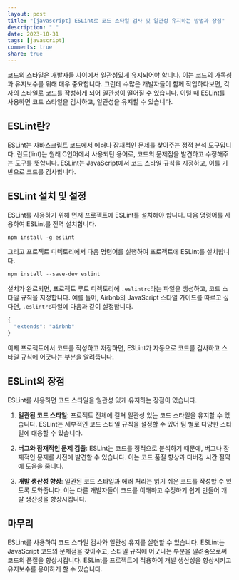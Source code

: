 ```yaml
---
layout: post
title: "[javascript] ESLint로 코드 스타일 검사 및 일관성 유지하는 방법과 장점"
description: " "
date: 2023-10-31
tags: [javascript]
comments: true
share: true
---
```


코드의 스타일은 개발자들 사이에서 일관성있게 유지되어야 합니다. 이는 코드의 가독성과 유지보수를 위해 매우 중요합니다. 그런데 수많은 개발자들이 함께 작업하다보면, 각자의 스타일로 코드를 작성하게 되어 일관성이 떨어질 수 있습니다. 이럴 때 ESLint를 사용하면 코드 스타일을 검사하고, 일관성을 유지할 수 있습니다.

## ESLint란?

ESLint는 자바스크립트 코드에서 에러나 잠재적인 문제를 찾아주는 정적 분석 도구입니다. 린트(lint)는 원래 C언어에서 사용되던 용어로, 코드의 문제점을 발견하고 수정해주는 도구를 뜻합니다. ESLint는 JavaScript에서 코드 스타일 규칙을 지정하고, 이를 기반으로 코드를 검사합니다.

## ESLint 설치 및 설정

ESLint를 사용하기 위해 먼저 프로젝트에 ESLint를 설치해야 합니다. 다음 명령어를 사용하여 ESLint를 전역 설치합니다.

```javascript
npm install -g eslint
```

그리고 프로젝트 디렉토리에서 다음 명령어를 실행하여 프로젝트에 ESLint를 설치합니다.

```javascript
npm install --save-dev eslint
```

설치가 완료되면, 프로젝트 루트 디렉토리에 `.eslintrc`라는 파일을 생성하고, 코드 스타일 규칙을 지정합니다. 예를 들어, Airbnb의 JavaScript 스타일 가이드를 따르고 싶다면, `.eslintrc`파일에 다음과 같이 설정합니다.

```javascript
{
  "extends": "airbnb"
}
```

이제 프로젝트에서 코드를 작성하고 저장하면, ESLint가 자동으로 코드를 검사하고 스타일 규칙에 어긋나는 부분을 알려줍니다.

## ESLint의 장점

ESLint를 사용하면 코드 스타일을 일관성 있게 유지하는 장점이 있습니다.

1. **일관된 코드 스타일**: 프로젝트 전체에 걸쳐 일관성 있는 코드 스타일을 유지할 수 있습니다. ESLint는 세부적인 코드 스타일 규칙을 설정할 수 있어 팀 별로 다양한 스타일에 대응할 수 있습니다.

2. **버그와 잠재적인 문제 검출**: ESLint는 코드를 정적으로 분석하기 때문에, 버그나 잠재적인 문제를 사전에 발견할 수 있습니다. 이는 코드 품질 향상과 디버깅 시간 절약에 도움을 줍니다.

3. **개발 생산성 향상**: 일관된 코드 스타일과 에러 처리는 읽기 쉬운 코드를 작성할 수 있도록 도와줍니다. 이는 다른 개발자들이 코드를 이해하고 수정하기 쉽게 만들어 개발 생산성을 향상시킵니다.

## 마무리

ESLint를 사용하여 코드 스타일 검사와 일관성 유지를 실현할 수 있습니다. ESLint는 JavaScript 코드의 문제점을 찾아주고, 스타일 규칙에 어긋나는 부분을 알려줌으로써 코드의 품질을 향상시킵니다. ESLint를 프로젝트에 적용하여 개발 생산성을 향상시키고 유지보수를 용이하게 할 수 있습니다.